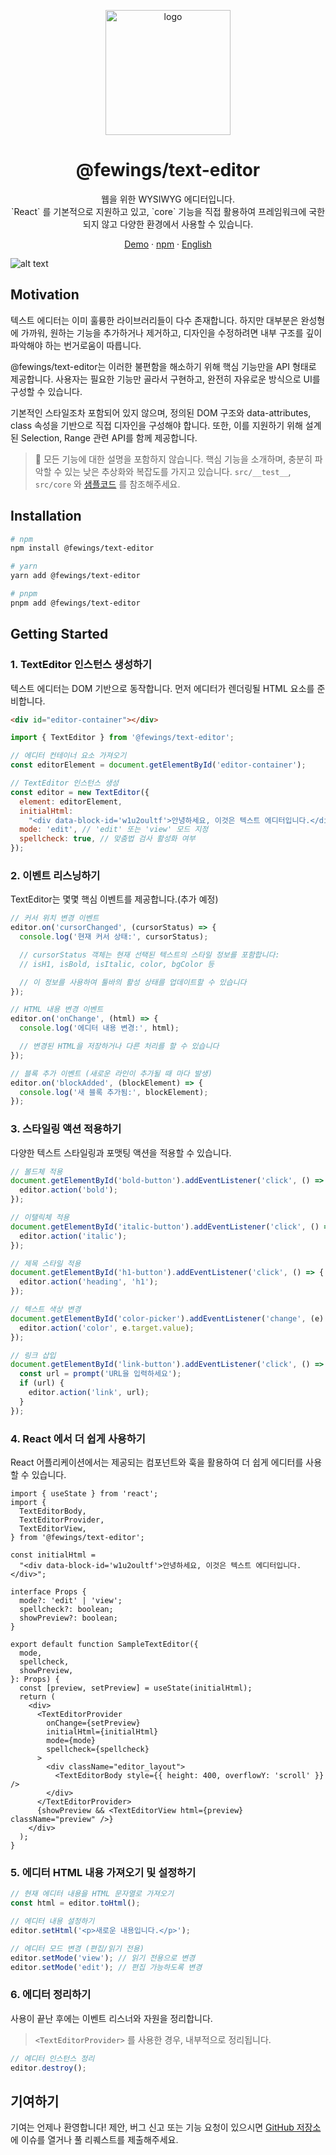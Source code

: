 <p align="center">
  <a href="https://github.com/livemehere/fewings">
    <img src="https://github.com/livemehere/fewings/blob/master/img/logo.png?raw=true" alt="logo" width="200" />
  </a>
  <h1 align="center">@fewings/text-editor</h1>      
  <p align="center">
  웹을 위한 WYSIWYG 에디터입니다.
  <br/>
  `React` 를 기본적으로 지원하고 있고, `core` 기능을 직접 활용하여 프레임워크에 국한되지 않고 다양한 환경에서 사용할 수 있습니다.
  </p>
  <p align="center">
    <a href="https://livemehere.github.io/fewings/?path=/story/text-editor-sample--default">Demo</a>
     &middot;
    <a href="https://www.npmjs.com/package/@fewings/text-editor">npm</a>
    &middot;
    <a href="https://github.com/livemehere/fewings/blob/master/packages/text-editor/README.md">English</a>
  </p>
</p>

![alt text](docs/example1.png)

## Motivation

텍스트 에디터는 이미 훌륭한 라이브러리들이 다수 존재합니다.
하지만 대부분은 완성형에 가까워, 원하는 기능을 추가하거나 제거하고, 디자인을 수정하려면 내부 구조를 깊이 파악해야 하는 번거로움이 따릅니다.

@fewings/text-editor는 이러한 불편함을 해소하기 위해 핵심 기능만을 API 형태로 제공합니다.
사용자는 필요한 기능만 골라서 구현하고, 완전히 자유로운 방식으로 UI를 구성할 수 있습니다.

기본적인 스타일조차 포함되어 있지 않으며, 정의된 DOM 구조와 data-attributes, class 속성을 기반으로 직접 디자인을 구성해야 합니다.
또한, 이를 지원하기 위해 설계된 Selection, Range 관련 API를 함께 제공합니다.

> 🙏 모든 기능에 대한 설명을 포함하지 않습니다. 핵심 기능을 소개하며, 충분히 파악할 수 있는 낮은 추상화와 복잡도를 가지고 있습니다. `src/__test__`, `src/core` 와 [샘플코드](https://github.com/livemehere/fewings/tree/master/examples/stories/textEditor/sample) 를 참조해주세요.

## Installation

```bash
# npm
npm install @fewings/text-editor

# yarn
yarn add @fewings/text-editor

# pnpm
pnpm add @fewings/text-editor
```

## Getting Started

### 1. TextEditor 인스턴스 생성하기

텍스트 에디터는 DOM 기반으로 동작합니다. 먼저 에디터가 렌더링될 HTML 요소를 준비합니다.

```html
<div id="editor-container"></div>
```

```javascript
import { TextEditor } from '@fewings/text-editor';

// 에디터 컨테이너 요소 가져오기
const editorElement = document.getElementById('editor-container');

// TextEditor 인스턴스 생성
const editor = new TextEditor({
  element: editorElement,
  initialHtml:
    "<div data-block-id='w1u2oultf'>안녕하세요, 이것은 텍스트 에디터입니다.</div>", // 초기 HTML 내용 ⚠️ 앞서 언급한 DOM 구조를 준수해야 합니다 (직계 요소는 data-block-id 를 가진 HTMLDivElement 이어야 합니다)
  mode: 'edit', // 'edit' 또는 'view' 모드 지정
  spellcheck: true, // 맞춤법 검사 활성화 여부
});
```

### 2. 이벤트 리스닝하기

TextEditor는 몇몇 핵심 이벤트를 제공합니다.(추가 예정)

```javascript
// 커서 위치 변경 이벤트
editor.on('cursorChanged', (cursorStatus) => {
  console.log('현재 커서 상태:', cursorStatus);

  // cursorStatus 객체는 현재 선택된 텍스트의 스타일 정보를 포함합니다:
  // isH1, isBold, isItalic, color, bgColor 등

  // 이 정보를 사용하여 툴바의 활성 상태를 업데이트할 수 있습니다
});

// HTML 내용 변경 이벤트
editor.on('onChange', (html) => {
  console.log('에디터 내용 변경:', html);

  // 변경된 HTML을 저장하거나 다른 처리를 할 수 있습니다
});

// 블록 추가 이벤트 (새로운 라인이 추가될 때 마다 발생)
editor.on('blockAdded', (blockElement) => {
  console.log('새 블록 추가됨:', blockElement);
});
```

### 3. 스타일링 액션 적용하기

다양한 텍스트 스타일링과 포맷팅 액션을 적용할 수 있습니다.

```javascript
// 볼드체 적용
document.getElementById('bold-button').addEventListener('click', () => {
  editor.action('bold');
});

// 이탤릭체 적용
document.getElementById('italic-button').addEventListener('click', () => {
  editor.action('italic');
});

// 제목 스타일 적용
document.getElementById('h1-button').addEventListener('click', () => {
  editor.action('heading', 'h1');
});

// 텍스트 색상 변경
document.getElementById('color-picker').addEventListener('change', (e) => {
  editor.action('color', e.target.value);
});

// 링크 삽입
document.getElementById('link-button').addEventListener('click', () => {
  const url = prompt('URL을 입력하세요');
  if (url) {
    editor.action('link', url);
  }
});
```

### 4. React 에서 더 쉽게 사용하기

React 어플리케이션에서는 제공되는 컴포넌트와 훅을 활용하여 더 쉽게 에디터를 사용할 수 있습니다.

```tsx
import { useState } from 'react';
import {
  TextEditorBody,
  TextEditorProvider,
  TextEditorView,
} from '@fewings/text-editor';

const initialHtml =
  "<div data-block-id='w1u2oultf'>안녕하세요, 이것은 텍스트 에디터입니다.</div>";

interface Props {
  mode?: 'edit' | 'view';
  spellcheck?: boolean;
  showPreview?: boolean;
}

export default function SampleTextEditor({
  mode,
  spellcheck,
  showPreview,
}: Props) {
  const [preview, setPreview] = useState(initialHtml);
  return (
    <div>
      <TextEditorProvider
        onChange={setPreview}
        initialHtml={initialHtml}
        mode={mode}
        spellcheck={spellcheck}
      >
        <div className="editor_layout">
          <TextEditorBody style={{ height: 400, overflowY: 'scroll' }} />
        </div>
      </TextEditorProvider>
      {showPreview && <TextEditorView html={preview} className="preview" />}
    </div>
  );
}
```

### 5. 에디터 HTML 내용 가져오기 및 설정하기

```javascript
// 현재 에디터 내용을 HTML 문자열로 가져오기
const html = editor.toHtml();

// 에디터 내용 설정하기
editor.setHtml('<p>새로운 내용입니다.</p>');

// 에디터 모드 변경 (편집/읽기 전용)
editor.setMode('view'); // 읽기 전용으로 변경
editor.setMode('edit'); // 편집 가능하도록 변경
```

### 6. 에디터 정리하기

사용이 끝난 후에는 이벤트 리스너와 자원을 정리합니다.

> `<TextEditorProvider>` 를 사용한 경우, 내부적으로 정리됩니다.

```javascript
// 에디터 인스턴스 정리
editor.destroy();
```

## 기여하기

기여는 언제나 환영합니다! 제안, 버그 신고 또는 기능 요청이 있으시면 [GitHub 저장소](https://github.com/livemehere/fewings)에 이슈를 열거나 풀 리퀘스트를 제출해주세요.
